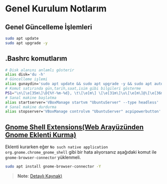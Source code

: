# Genel Kurulum Notlarım

## Genel Güncelleme İşlemleri

```BASH
sudo apt update
sudo apt upgrade -y
```

## .Bashrc komutlarım

```BASH
# Disk alanını anlamlı gösterir
alias disk='du -h'
# Güncelleme işlemi
alias gunaydin='sudo apt update && sudo apt upgrade -y && sudo apt autoremove -y && sudo snap refresh'
# Komut satırında gün,tarih,saat,isim gibi bilgileri gösterme
PS1="\n\[\e[35m\]\D{%Y-%m-%d}, \t\[\e[m\] \[\e[31m\]\u\[\e[m\]@\[\e[36m\]KaanPc\[\e[m\]:\[\e[32m\]\w\[\e[m\]\n\$ "
# Sanal makine başlatma
alias startserver='VBoxManage startvm "UbuntuServer" --type headless'
# Sanal makine durdurma
alias stopserver='VBoxManage controlvm "UbuntuServer" acpipowerbutton'

```

## [Gnome Shell Extensions(Web Arayüzünden Gnome Eklenti Kurma)](https://extensions.gnome.org/)

Eklenti kurarken eğer `No such native application org.gnome.chrome_gnome_shell` gibi bir hata alıyorsanız aşağıdaki komut ile `gnome-browser-connector` yüklenmeli.

```BASH
sudo apt install gnome-browser-connector -Y
```

> **Note**: [Detaylı Kaynak)](https://ubuntushell.com/setup-gnome-shell-extensions/)
